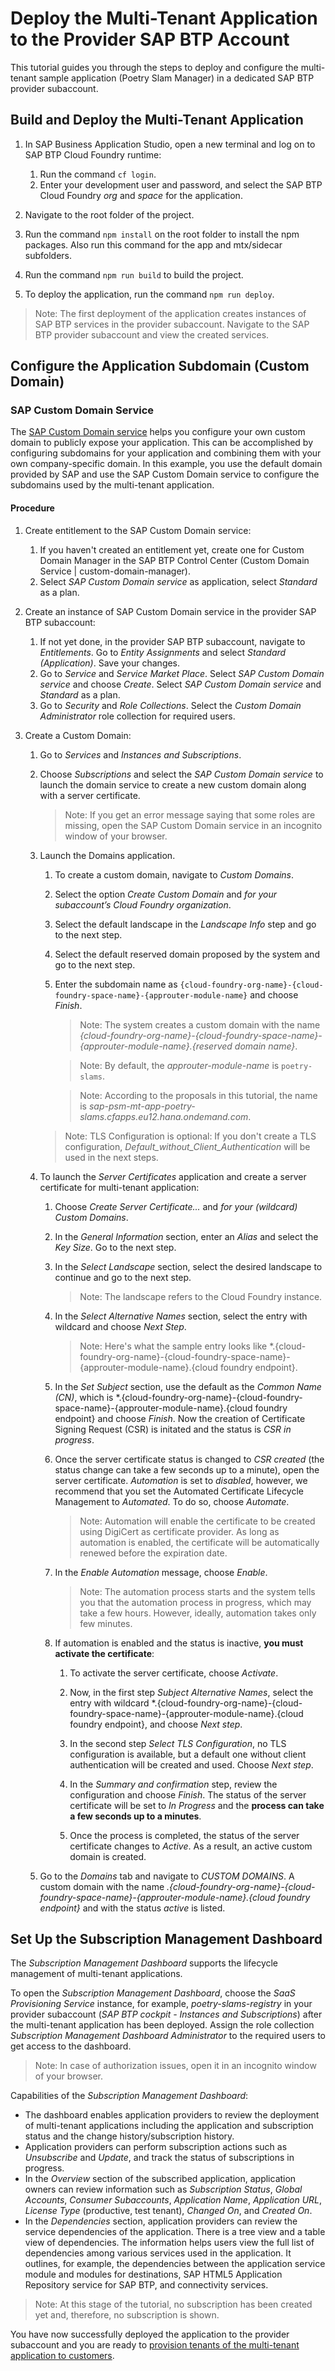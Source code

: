 # Deploy the Multi-Tenant Application to the Provider SAP BTP Account

This tutorial guides you through the steps to deploy and configure the multi-tenant sample application (Poetry Slam Manager) in a dedicated SAP BTP provider subaccount.

## Build and Deploy the Multi-Tenant Application

1. In SAP Business Application Studio, open a new terminal and log on to SAP BTP Cloud Foundry runtime: 
    1. Run the command `cf login`.
    2. Enter your development user and password, and select the SAP BTP Cloud Foundry *org* and *space* for the application.

2. Navigate to the root folder of the project.

3. Run the command `npm install` on the root folder to install the npm packages. Also run this command for the app and mtx/sidecar subfolders.

4. Run the command `npm run build` to build the project.

5. To deploy the application, run the command `npm run deploy`. 

> Note: The first deployment of the application creates instances of SAP BTP services in the provider subaccount. Navigate to the SAP BTP provider subaccount and view the created services.

## Configure the Application Subdomain (Custom Domain)
### SAP Custom Domain Service
The [SAP Custom Domain service](https://help.sap.com/docs/custom-domain?version=Cloud&locale=en-US) helps you configure your own custom domain to publicly expose your application. This can be accomplished by configuring subdomains for your application and combining them with your own company-specific domain. 
In this example, you use the default domain provided by SAP and use the SAP Custom Domain service to configure the subdomains used by the multi-tenant application. 

#### Procedure 
1. Create entitlement to the SAP Custom Domain service:
    1. If you haven't created an entitlement yet, create one for Custom Domain Manager in the SAP BTP Control Center (Custom Domain Service | custom-domain-manager).
    2. Select *SAP Custom Domain service* as application, select *Standard* as a plan.
    
2. Create an instance of SAP Custom Domain service in the provider SAP BTP subaccount:
    1. If not yet done, in the provider SAP BTP subaccount, navigate to  *Entitlements*. Go to *Entity Assignments* and select *Standard (Application)*. Save your changes.
    2. Go to *Service* and *Service Market Place*. Select *SAP Custom Domain service* and choose *Create*. Select *SAP Custom Domain service* and *Standard* as a plan.
    3. Go to *Security* and *Role Collections*. Select the *Custom Domain Administrator* role collection for required users. 

3. Create a Custom Domain:
    1. Go to *Services* and *Instances and Subscriptions*. 
    2. Choose *Subscriptions* and select the *SAP Custom Domain service* to launch the domain service to create a new custom domain along with a server certificate. 
        > Note: If you get an error message saying that some roles are missing, open the SAP Custom Domain service in an incognito window of your browser.
    3. Launch the Domains application. 
        1. To create a custom domain, navigate to *Custom Domains*. 
        2. Select the option *Create Custom Domain* and *for your subaccount’s Cloud Foundry organization*.
        3. Select the default landscape in the *Landscape Info* step and go to the next step.
        4. Select the default reserved domain proposed by the system and go to the next step.
        5. Enter the subdomain name as `{cloud-foundry-org-name}-{cloud-foundry-space-name}-{approuter-module-name}` and choose *Finish*.
            > Note: The system creates a custom domain with the name *{cloud-foundry-org-name}-{cloud-foundry-space-name}-{approuter-module-name}.{reserved domain name}*. 

            > Note: By default, the *_approuter-module-name_* is `poetry-slams`.

            > Note: According to the proposals in this tutorial, the name is *sap-psm-mt-app-poetry-slams.cfapps.eu12.hana.ondemand.com*.

        > Note: TLS Configuration is optional: If you don't create a TLS configuration, *Default_without_Client_Authentication* will be used in the next steps.
    4. To launch the *Server Certificates* application and create a server certificate for multi-tenant application:
        1. Choose *Create Server Certificate...* and *for your (wildcard) Custom Domains*.
        2. In the *General Information* section, enter an *Alias* and select the *Key Size*. Go to the next step.
        3. In the *Select Landscape* section, select the desired landscape to continue and go to the next step. 
             > Note: The landscape refers to the Cloud Foundry instance.
        4. In the *Select Alternative Names* section, select the entry with wildcard and choose *Next Step*. 
            > Note: Here's what the sample entry looks like *.{cloud-foundry-org-name}-{cloud-foundry-space-name}-{approuter-module-name}.{cloud foundry endpoint}.
        5. In the *Set Subject* section, use the default as the *Common Name (CN)*, which is *.{cloud-foundry-org-name}-{cloud-foundry-space-name}-{approuter-module-name}.{cloud foundry endpoint} and choose *Finish*. Now the creation of Certificate Signing Request (CSR) is initated and the status is *CSR in progress*. 
        6. Once the server certificate status is changed to *CSR created* (the status change can take a few seconds up to a minute), open the server certificate. *Automation* is set to *disabled*, however, we recommend that you set the Automated Certificate Lifecycle Management to *Automated*. To do so, choose *Automate*. 
           > Note: Automation will enable the certificate to be created using DigiCert as certificate provider. As long as automation is enabled, the certificate will be automatically renewed before the expiration date.
        7. In the *Enable Automation* message, choose *Enable*. 
           > Note: The automation process starts and the system tells you that the automation process in progress, which may take a few hours. However, ideally, automation takes only few minutes.
        
        8. If automation is enabled and the status is inactive, **you must activate the certificate**:

            1. To activate the server certificate, choose *Activate*.

            2. Now, in the first step *Subject Alternative Names*, select the entry with wildcard *.{cloud-foundry-org-name}-{cloud-foundry-space-name}-{approuter-module-name}.{cloud foundry endpoint}, and choose *Next step*.

            3. In the second step *Select TLS Configuration*, no TLS configuration is available, but a default one without client authentication will be created and used. Choose *Next step*.

            4. In the *Summary and confirmation* step, review the configuration and choose *Finish*. The status of the server certificate will be set to *In Progress* and the **process can take a few seconds up to a minutes**.

            5. Once the process is completed, the status of the server certificate changes to *Active*. As a result, an active custom domain is created. 
            
    5. Go to the *Domains* tab and navigate to *CUSTOM DOMAINS*. A custom domain with the name *.{cloud-foundry-org-name}-{cloud-foundry-space-name}-{approuter-module-name}.{cloud foundry endpoint}* and with the status *active* is listed.


## Set Up the Subscription Management Dashboard

The *Subscription Management Dashboard* supports the lifecycle management of multi-tenant applications. 

To open the *Subscription Management Dashboard*, choose the *SaaS Provisioning Service* instance, for example, *poetry-slams-registry* in your provider subaccount (*SAP BTP cockpit - Instances and Subscriptions*) after the multi-tenant application has been deployed. Assign the role collection *Subscription Management Dashboard Administrator* to the required users to get access to the dashboard.

> Note: In case of authorization issues, open it in an incognito window of your browser.

Capabilities of the *Subscription Management Dashboard*: 
- The dashboard enables application providers to review the deployment of multi-tenant applications including the application and subscription status and the change history/subscription history.
- Application providers can perform subscription actions such as *Unsubscribe* and *Update*, and track the status of subscriptions in progress.
- In the *Overview* section of the subscribed application, application owners can review information such as *Subscription Status*, *Global Accounts*, *Consumer Subaccounts*, *Application Name*, *Application URL*, *License Type* (productive, test tenant), *Changed On*, and *Created On*.
- In the *Dependencies* section, application providers can review the service dependencies of the application. There is a tree view and a table view of dependencies. The information helps users view the full list of dependencies among various services used in the application. It outlines, for example, the dependencies between the application service module and modules for destinations, 
SAP HTML5 Application Repository service for SAP BTP, and connectivity services. 

> Note: At this stage of the tutorial, no subscription has been created yet and, therefore, no subscription is shown.

You have now successfully deployed the application to the provider subaccount and you are ready to [provision tenants of the multi-tenant application to customers](./25-Multi-Tenancy-Provisioning.md).
